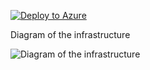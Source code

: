 [![Deploy to Azure](https://aka.ms/deploytoazurebutton)](https://portal.azure.com/#create/Microsoft.Template/uri/https%3A%2F%2Fraw.githubusercontent.com%2FDWBatmanPS%2FBicep_Deployment%2FLab_Deployments%2Fmain%2FMultipleAKSClst-AGIC%2Fsrc%2Fmain.json)


Diagram of the infrastructure

![Diagram of the infrastructure](diagram.drawio.png)
